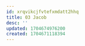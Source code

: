 ```yaml
---
id: xrqvikcjfvtefxmdatt2hhq
title: 03 Jacob
desc: ''
updated: 1704674976200
created: 1704671118394
---
```

